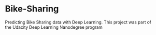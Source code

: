 # Bike-Sharing
Predicting Bike Sharing data with Deep Learning. This project was part of the Udacity Deep Learning Nanodegree program
